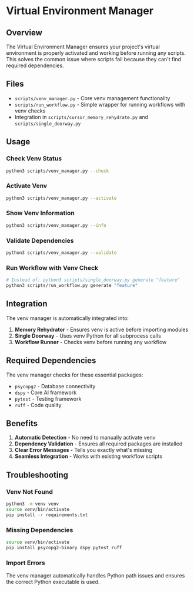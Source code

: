 # Virtual Environment Manager

## Overview

The Virtual Environment Manager ensures your project's virtual environment is properly activated and working before running any scripts. This solves the common issue where scripts fail because they can't find required dependencies.

## Files

- `scripts/venv_manager.py` - Core venv management functionality
- `scripts/run_workflow.py` - Simple wrapper for running workflows with venv checks
- Integration in `scripts/cursor_memory_rehydrate.py` and `scripts/single_doorway.py`

## Usage

### Check Venv Status
```bash
python3 scripts/venv_manager.py --check
```

### Activate Venv
```bash
python3 scripts/venv_manager.py --activate
```

### Show Venv Information
```bash
python3 scripts/venv_manager.py --info
```

### Validate Dependencies
```bash
python3 scripts/venv_manager.py --validate
```

### Run Workflow with Venv Check
```bash
# Instead of: python3 scripts/single_doorway.py generate "feature"
python3 scripts/run_workflow.py generate "feature"
```

## Integration

The venv manager is automatically integrated into:

1. **Memory Rehydrator** - Ensures venv is active before importing modules
2. **Single Doorway** - Uses venv Python for all subprocess calls
3. **Workflow Runner** - Checks venv before running any workflow

## Required Dependencies

The venv manager checks for these essential packages:
- `psycopg2` - Database connectivity
- `dspy` - Core AI framework
- `pytest` - Testing framework
- `ruff` - Code quality

## Benefits

1. **Automatic Detection** - No need to manually activate venv
2. **Dependency Validation** - Ensures all required packages are installed
3. **Clear Error Messages** - Tells you exactly what's missing
4. **Seamless Integration** - Works with existing workflow scripts

## Troubleshooting

### Venv Not Found
```bash
python3 -m venv venv
source venv/bin/activate
pip install -r requirements.txt
```

### Missing Dependencies
```bash
source venv/bin/activate
pip install psycopg2-binary dspy pytest ruff
```

### Import Errors
The venv manager automatically handles Python path issues and ensures the correct Python executable is used.

